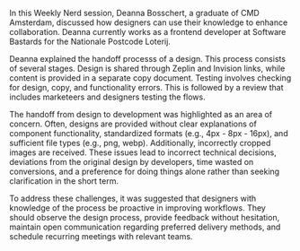 In this Weekly Nerd session, Deanna Bosschert, a graduate of CMD Amsterdam, discussed how designers can use their knowledge to enhance collaboration. Deanna currently works as a frontend developer at Software Bastards for the Nationale Postcode Loterij.

Deanna explained the handoff processs of a design. This process consists of several stages. Design is shared through Zeplin and Invision links, while content is provided in a separate copy document. Testing involves checking for design, copy, and functionality errors. This is followed by a review that includes marketeers and designers testing the flows.

The handoff from design to development was highlighted as an area of concern. Often, designs are provided without clear explanations of component functionality, standardized formats (e.g., 4px - 8px - 16px), and sufficient file types (e.g., png, webp). Additionally, incorrectly cropped images are received. These issues lead to incorrect technical decisions, deviations from the original design by developers, time wasted on conversions, and a preference for doing things alone rather than seeking clarification in the short term.

To address these challenges, it was suggested that designers with knowledge of the process be proactive in improving workflows. They should observe the design process, provide feedback without hesitation, maintain open communication regarding preferred delivery methods, and schedule recurring meetings with relevant teams.